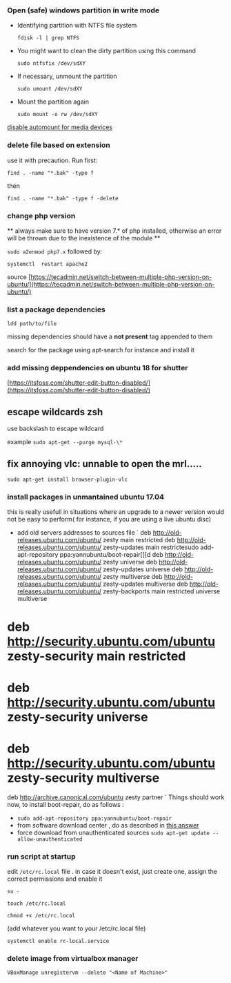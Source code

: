 ### Open (safe) windows partition in write mode

- Identifying partition with NTFS file system

      fdisk -l | grep NTFS 
        
- You might want to clean the dirty partition using this command

      sudo ntfsfix /dev/sdXY
    
- If necessary, unmount the partition

      sudo umount /dev/sdXY
      
- Mount the partition again

      sudo mount -o rw /dev/sdXY
      

[disable automount for media devices](https://askubuntu.com/a/191531)

### delete file based on extension

use it with precaution. Run first:

`find . -name "*.bak" -type f`

then

`find . -name "*.bak" -type f -delete`

### change php version 

** always make sure to have version 7.* of php installed, otherwise an error will be thrown due to the inexistence of the module **

`sudo a2enmod php7.x` followed by:

`systemctl  restart apache2`

 source [https://tecadmin.net/switch-between-multiple-php-version-on-ubuntu/](https://tecadmin.net/switch-between-multiple-php-version-on-ubuntu/)


### list a package dependencies
    ldd path/to/file
missing dependencies should have a __not present__ tag appended to them

search for the package using apt-search for instance and install it
    
### add missing deppendencies on ubuntu 18 for shutter
[https://itsfoss.com/shutter-edit-button-disabled/](https://itsfoss.com/shutter-edit-button-disabled/)

## escape wildcards zsh
use backslash to escape wildcard

example `sudo apt-get --purge mysql-\*`

## fix annoying vlc: unnable to open the mrl.....

    sudo apt-get install browser-plugin-vlc
    
    
### install packages in unmantained ubuntu 17.04
this is really usefull in situations where an upgrade to a newer version would not be easy to perform( for instance, if you are using a live ubuntu disc)

 - add old servers addresses to sources file
` 
deb http://old-releases.ubuntu.com/ubuntu/ zesty main restricted
deb http://old-releases.ubuntu.com/ubuntu/ zesty-updates main restrictesudo add-apt-repository ppa:yannubuntu/boot-repair[][d
deb http://old-releases.ubuntu.com/ubuntu/ zesty universe
deb http://old-releases.ubuntu.com/ubuntu/ zesty-updates universe
deb http://old-releases.ubuntu.com/ubuntu/ zesty multiverse
deb http://old-releases.ubuntu.com/ubuntu/ zesty-updates multiverse
deb http://old-releases.ubuntu.com/ubuntu/ zesty-backports main restricted universe multiverse
# deb http://security.ubuntu.com/ubuntu zesty-security main restricted
# deb http://security.ubuntu.com/ubuntu zesty-security universe
# deb http://security.ubuntu.com/ubuntu zesty-security multiverse
deb http://archive.canonical.com/ubuntu zesty partner
`
Things should work now, to install boot-repair, do as follows :
- `sudo add-apt-repository ppa:yannubuntu/boot-repair`
- from software download center , do as described in [this answer](https://askubuntu.com/questions/165255/unable-to-install-boot-repair)
- force download from unauthenticated sources `sudo apt-get update --allow-unauthenticated`

### run script at startup

 edit  `/etc/rc.local` file . in case it doesn't exist, just create one, assign the correct permissions and enable it

    su -

    touch /etc/rc.local

    chmod +x /etc/rc.local

(add whatever you want to your /etc/rc.local file)

    systemctl enable rc-local.service
    
    
### delete image from virtualbox manager
    VBoxManage unregistervm --delete "<Name of Machine>"
